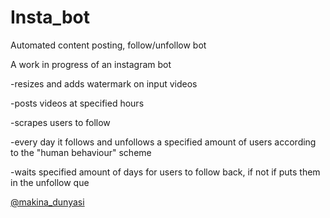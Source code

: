 # Insta_bot
Automated content posting, follow/unfollow bot


A work in progress of an instagram bot

-resizes and adds watermark on input videos

-posts videos at specified hours

-scrapes users to follow

-every day it follows and unfollows a specified amount of users according to the "human behaviour" scheme

-waits specified amount of days for users to follow back, if not if puts them in the unfollow que


[@makina_dunyasi](https://www.instagram.com/makina_dunyasi/)
